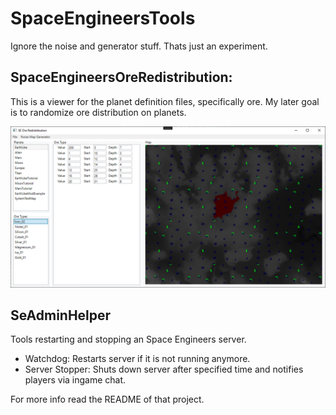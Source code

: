 # SpaceEngineersTools

Ignore the noise and generator stuff. Thats just an experiment.

## SpaceEngineersOreRedistribution:
This is a viewer for the planet definition files, specifically ore.
My later goal is to randomize ore distribution on planets.

![Screenshot of viewer](Screenshots/SE_Ore.png)

## SeAdminHelper

Tools restarting and stopping an Space Engineers server.

- Watchdog: Restarts server if it is not running anymore.
- Server Stopper: Shuts down server after specified time and notifies players via ingame chat.

For more info read the README of that project.